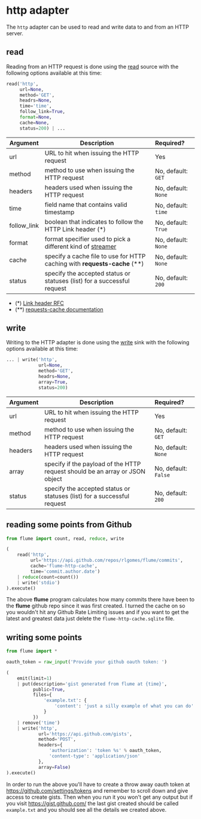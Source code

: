 # http adapter

The `http` adapter can be used to read and write data to and from an HTTP server.

## read

Reading from an HTTP request is done using the [read](../sources/read) source
with the following options available at this time:

```python
read('http',
     url=None,
     method='GET',
     headrs=None,
     time='time',
     follow_link=True,
     format=None,
     cache=None,
     status=200) | ...
```

Argument    | Description                                                               | Required?
----------- | ------------------------------------------------------------------------- | :---------
url         | URL to hit when issuing the HTTP request                                  | Yes
method      | method to use when issuing the HTTP request                               | No, default: `GET`
headers     | headers used when issuing the HTTP request                                | No, default: `None`
time        | field name that contains valid timestamp                                  | No, default: `time`
follow_link | boolean that indicates to follow the HTTP Link header (*)                 | No, default: `True`
format      | format specifier used to pick a different kind of [streamer](streamers/)  | No, default: `None`
cache       | specify a cache file to use for HTTP caching with **requests-cache** (**) | No, default: `None`
status      | specify the accepted status or statuses (list) for a successful request   | No, default: `200`

 * (*) [Link header RFC](https://goo.gl/Sigk0://tools.ietf.org/html/rfc5988)
 * (**) [requests-cache documentation](https://requests-cache.readthedocs.io/en/latest/)

## write

Writing to the HTTP adapter is done using the [write](../sinks/write) sink with
the following options available at this time:

```python
... | write('http',
            url=None,
            method='GET',
            headrs=None,
            array=True,
            status=200)
```

Argument    | Description                                                                  | Required?
----------- | ---------------------------------------------------------------------------- | :---------
url         | URL to hit when issuing the HTTP request                                     | Yes
method      | method to use when issuing the HTTP request                                  | No, default: `GET`
headers     | headers used when issuing the HTTP request                                   | No, default: `None`
array       | specify if the payload of the HTTP request should be an array or JSON object | No, default: `False`
status      | specify the accepted status or statuses (list) for a successful request      | No, default: `200`


## reading some points from Github

```python
from flume import count, read, reduce, write

(
    read('http',
         url='https://api.github.com/repos/rlgomes/flume/commits',
         cache='flume-http-cache',
         time='commit.author.date')
    | reduce(count=count())
    | write('stdio')
).execute()
```

The above **flume** program calculates how many commits there have been to the
**flume** github repo since it was first created. I turned the cache on so you
wouldn't hit any Github Rate Limiting issues and if you want to get the latest
and greatest data just delete the `flume-http-cache.sqlite` file.

## writing some points

```python
from flume import *

oauth_token = raw_input('Provide your github oauth token: ')

(
    emit(limit=1)
    | put(description='gist generated from flume at {time}',
          public=True,
          files={
              'example.txt': {
                  'content': 'just a silly example of what you can do'
              }
          })
    | remove('time')
    | write('http',
            url='https://api.github.com/gists',
            method='POST',
            headers={
                'authorization': 'token %s' % oauth_token,
                'content-type': 'application/json'
            },
            array=False)
).execute()
```

In order to run the above you'll have to create a throw away oauth token
at https://github.com/settings/tokens and remember to scroll down and give
access to create gists. Then when you run it you won't get any output but 
if you visit https://gist.github.com/ the last gist created should be called
`example.txt` and you should see all the details we created above.
